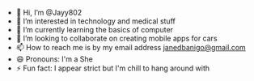 - 👋 Hi, I’m @Jayy802
- 👀 I’m interested in technology and medical stuff
- 🌱 I’m currently learning the basics of computer 
- 💞️ I’m looking to collaborate on creating mobile apps for cars
- 📫 How to reach me is by my email address janedbanigo@gmail.com
- 😄 Pronouns: I'm a She
- ⚡ Fun fact: I appear strict but I'm chill to hang around with

<!---
Jayy802/Jayy802 is a ✨ special ✨ repository because its `README.md` (this file) appears on your GitHub profile.
You can click the Preview link to take a look at your changes.
--->
